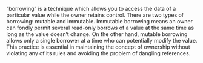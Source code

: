 “borrowing” is a technique which allows you to access the data of a particular value while the owner retains control. There are two types of borrowing: mutable and immutable. Immutable borrowing means an owner can fondly permit several read-only borrows of a value at the same time as long as the value doesn’t change. On the other hand, mutable borrowing allows only a single borrower at a time who can potentially modify the value. This practice is essential in maintaining the concept of ownership without violating any of its rules and avoiding the problem of dangling references.